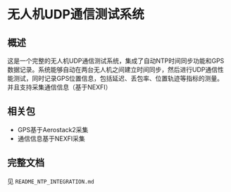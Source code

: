 # 无人机UDP通信测试系统

## 概述
这是一个完整的无人机UDP通信测试系统，集成了自动NTP时间同步功能和GPS数据记录。系统能够自动在两台无人机之间建立时间同步，然后进行UDP通信性能测试，同时记录GPS位置信息，包括延迟、丢包率、位置轨迹等指标的测量。并且支持采集通信信息（基于NEXFI）

## 相关包
- GPS基于Aerostack2采集
- 通信信息基于NEXFI采集

## 完整文档
见 `README_NTP_INTEGRATION.md`